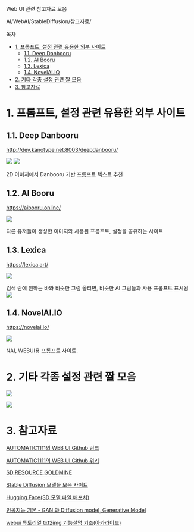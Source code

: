Web UI 관련 참고자료 모음

AI/WebAI/StableDiffusion/참고자료/

목차
- [1. 프롬프트, 설정 관련 유용한 외부 사이트](#1-프롬프트-설정-관련-유용한-외부-사이트)
  - [1.1. Deep Danbooru](#11-deep-danbooru)
  - [1.2. AI Booru](#12-ai-booru)
  - [1.3. Lexica](#13-lexica)
  - [1.4. NovelAI.IO](#14-novelaiio)
- [2. 기타 각종 설정 관련 짤 모음](#2-기타-각종-설정-관련-짤-모음)
- [3. 참고자료](#3-참고자료)



# 1. 프롬프트, 설정 관련 유용한 외부 사이트

## 1.1. Deep Danbooru
http://dev.kanotype.net:8003/deepdanbooru/

![](2022-10-23-22-29-12.png)
![](2022-10-23-22-29-52.png)

2D 이미지에서 Danbooru 기반 프롬프트 텍스트 추천

## 1.2. AI Booru
https://aibooru.online/

![](2022-10-26-06-10-49.png)

다른 유저들이 생성한 이미지와 사용된 프롬프트, 설정을 공유하는 사이트

## 1.3. Lexica
https://lexica.art/

![](2022-10-23-18-27-16.png)


검색 란에 원하는 바와 비슷한 그림 올리면, 비슷한 AI 그림들과 사용 프롬프트 표시됨
![](2022-10-23-18-26-30.png)

## 1.4. NovelAI.IO
https://novelai.io/

![](2022-10-26-20-57-18.png)

NAI, WEBUI용 프롬프트 사이트.



# 2. 기타 각종 설정 관련 짤 모음
![](2022-10-23-18-25-41.png)

![](2022-10-23-18-36-30.png)


# 3. 참고자료

[AUTOMATIC1111의 WEB UI Github 링크](https://github.com/AUTOMATIC1111/stable-diffusion-webui)

[AUTOMATIC1111의 WEB UI Github 위키](https://github.com/AUTOMATIC1111/stable-diffusion-webui/wiki)

[SD RESOURCE GOLDMINE](https://rentry.org/sdupdates)

[Stable Diffusion 모델들 모음 사이트](https://rentry.org/sdmodels)

[Hugging Face(SD 모델 파일 배포처)](https://huggingface.co/)

[인공지능 기본 - GAN 과 Diffusion model, Generative Model](https://arca.live/b/aiart/59916341)

[webui 튜토리얼 txt2img 기능설명 기초(아카라이브)](https://arca.live/b/aiart/60273123)